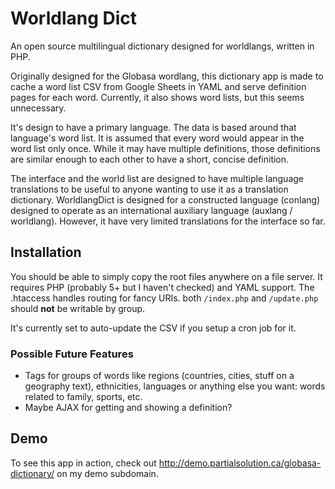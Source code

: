 # Worldlang Dict

An open source multilingual dictionary designed for worldlangs, written in PHP.

Originally designed for the Globasa wordlang, this dictionary app is made to
cache a word list CSV from Google Sheets in YAML and serve definition pages
for each word. Currently, it also shows word lists, but this seems unnecessary.

It's design to have a primary language. The data is based around that language's
word list. It is assumed that every word would appear in the word list only
once. While it may have multiple definitions, those definitions are similar
enough to each other to have a short, concise definition.

The interface and the world list are designed to have multiple language
translations to be useful to anyone wanting to use it as a translation
dictionary. WorldlangDict is designed for a constructed language (conlang)
designed to operate as an international auxiliary language (auxlang /
worldlang). However, it have very limited translations for the interface so far.

## Installation

You should be able to simply copy the root files anywhere on a file server. It
requires PHP (probably 5+ but I haven't checked) and YAML support. The .htaccess
handles routing for fancy URIs. both `/index.php` and `/update.php` should
__not__ be writable by group.

It's currently set to auto-update the CSV if you setup a cron job for it.

### Possible Future Features

* Tags for groups of words like regions (countries, cities, stuff on a geography text), ethnicities, languages or anything else you want: words related to family, sports, etc.
* Maybe AJAX for getting and showing a definition?

## Demo

To see this app in action, check out http://demo.partialsolution.ca/globasa-dictionary/ on my demo subdomain.
